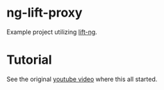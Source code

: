 ng-lift-proxy
=============

Example project utilizing [lift-ng](https://github.com/barnesjd/lift-ng).

Tutorial
========

See the original [youtube video](http://www.youtube.com/watch?v=VH-S2UDN-NQ) where this all started.


